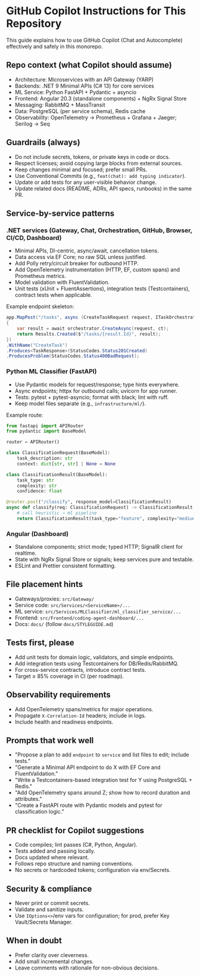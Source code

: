 # GitHub Copilot Instructions for This Repository

This guide explains how to use GitHub Copilot (Chat and Autocomplete) effectively and safely in this monorepo.

## Repo context (what Copilot should assume)

- Architecture: Microservices with an API Gateway (YARP)
- Backends: .NET 9 Minimal APIs (C# 13) for core services
- ML Service: Python FastAPI + Pydantic + asyncio
- Frontend: Angular 20.3 (standalone components) + NgRx Signal Store
- Messaging: RabbitMQ + MassTransit
- Data: PostgreSQL (per service schema), Redis cache
- Observability: OpenTelemetry → Prometheus + Grafana + Jaeger; Serilog → Seq

## Guardrails (always)

- Do not include secrets, tokens, or private keys in code or docs.
- Respect licenses; avoid copying large blocks from external sources.
- Keep changes minimal and focused; prefer small PRs.
- Use Conventional Commits (e.g., `feat(chat): add typing indicator`).
- Update or add tests for any user-visible behavior change.
- Update related docs (README, ADRs, API specs, runbooks) in the same PR.

## Service-by-service patterns

### .NET services (Gateway, Chat, Orchestration, GitHub, Browser, CI/CD, Dashboard)

- Minimal APIs, DI-centric, async/await, cancellation tokens.
- Data access via EF Core; no raw SQL unless justified.
- Add Polly retry/circuit breaker for outbound HTTP.
- Add OpenTelemetry instrumentation (HTTP, EF, custom spans) and Prometheus metrics.
- Model validation with FluentValidation.
- Unit tests (xUnit + FluentAssertions), integration tests (Testcontainers), contract tests when applicable.

Example endpoint skeleton:

```csharp
app.MapPost("/tasks", async (CreateTaskRequest request, ITaskOrchestrator orchestrator, CancellationToken ct) =>
{
    var result = await orchestrator.CreateAsync(request, ct);
    return Results.Created($"/tasks/{result.Id}", result);
})
.WithName("CreateTask")
.Produces<TaskResponse>(StatusCodes.Status201Created)
.ProducesProblem(StatusCodes.Status400BadRequest);
```

### Python ML Classifier (FastAPI)

- Use Pydantic models for request/response; type hints everywhere.
- Async endpoints; httpx for outbound calls; uvicorn for app runner.
- Tests: pytest + pytest-asyncio; format with black; lint with ruff.
- Keep model files separate (e.g., `infrastructure/ml/`).

Example route:

```python
from fastapi import APIRouter
from pydantic import BaseModel

router = APIRouter()

class ClassificationRequest(BaseModel):
    task_description: str
    context: dict[str, str] | None = None

class ClassificationResult(BaseModel):
    task_type: str
    complexity: str
    confidence: float

@router.post("/classify", response_model=ClassificationResult)
async def classify(req: ClassificationRequest) -> ClassificationResult:
    # call heuristic → ml pipeline
    return ClassificationResult(task_type="feature", complexity="medium", confidence=0.92)
```

### Angular (Dashboard)

- Standalone components; strict mode; typed HTTP; SignalR client for realtime.
- State with NgRx Signal Store or signals; keep services pure and testable.
- ESLint and Prettier consistent formatting.

## File placement hints

- Gateways/proxies: `src/Gateway/`
- Service code: `src/Services/<ServiceName>/...`
- ML service: `src/Services/MLClassifier/ml_classifier_service/...`
- Frontend: `src/Frontend/coding-agent-dashboard/...`
- Docs: `docs/` (follow `docs/STYLEGUIDE.md`)

## Tests first, please

- Add unit tests for domain logic, validators, and simple endpoints.
- Add integration tests using Testcontainers for DB/Redis/RabbitMQ.
- For cross-service contracts, introduce contract tests.
- Target ≥ 85% coverage in CI (per roadmap).

## Observability requirements

- Add OpenTelemetry spans/metrics for major operations.
- Propagate `X-Correlation-Id` headers; include in logs.
- Include health and readiness endpoints.

## Prompts that work well

- "Propose a plan to add `endpoint` to `service` and list files to edit; include tests."
- "Generate a Minimal API endpoint to do X with EF Core and FluentValidation."
- "Write a Testcontainers-based integration test for Y using PostgreSQL + Redis."
- "Add OpenTelemetry spans around Z; show how to record duration and attributes."
- "Create a FastAPI route with Pydantic models and pytest for classification logic."

## PR checklist for Copilot suggestions

- Code compiles; lint passes (C#, Python, Angular).
- Tests added and passing locally.
- Docs updated where relevant.
- Follows repo structure and naming conventions.
- No secrets or hardcoded tokens; configuration via env/Secrets.

## Security & compliance

- Never print or commit secrets.
- Validate and sanitize inputs.
- Use `IOptions<>`/env vars for configuration; for prod, prefer Key Vault/Secrets Manager.

## When in doubt

- Prefer clarity over cleverness.
- Add small incremental changes.
- Leave comments with rationale for non-obvious decisions.

